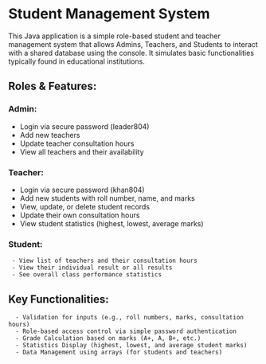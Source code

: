 # Student Management System
This Java application is a simple role-based student and teacher management system that allows Admins, Teachers, and Students to interact with a shared database using the console.
It simulates basic functionalities typically found in educational institutions.
## Roles & Features:
### Admin:
   - Login via secure password (leader804)
   - Add new teachers
   - Update teacher consultation hours
   - View all teachers and their availability

### Teacher:
   - Login via secure password (khan804)
   - Add new students with roll number, name, and marks
   - View, update, or delete student records
   - Update their own consultation hours
   - View student statistics (highest, lowest, average marks) 
### Student:
     - View list of teachers and their consultation hours
     - View their individual result or all results
     - See overall class performance statistics

## Key Functionalities:
      - Validation for inputs (e.g., roll numbers, marks, consultation hours)
      - Role-based access control via simple password authentication
      - Grade Calculation based on marks (A+, A, B+, etc.)
      - Statistics Display (highest, lowest, and average student marks)
      - Data Management using arrays (for students and teachers)
